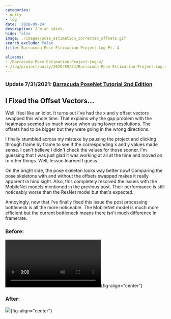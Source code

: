```yaml
---
categories:
- unity
- log
date: '2020-09-24'
description: I'm an idiot.
hide: false
image: ./images/pose_estimation_corrected_offsets.gif
search_exclude: false
title: Barracuda Pose Estimation Project Log Pt. 4

aliases:
- /Barracuda-Pose-Estimation-Project-Log-4/
- /log/project/unity/2020/09/24/Barracuda-Pose-Estimation-Project-Log-4
---
```


### Update 7/31/2021: [Barracuda PoseNet Tutorial 2nd Edition](../../barracuda-posenet-tutorial-v2/part-1/)

## I Fixed the Offset Vectors...

Well I feel like an idiot. It turns out I've had the x and y offset vectors swapped this whole time. That explains why the gap problem with the heatmaps seemed so much worse when using lower resolutions. The offsets had to be bigger but they were going in the wrong directions. 

I finally stumbled across my mistake by pausing the project and clicking through frame by frame to see if the corresponding x and y values made sense. I can't believe I didn't check the values for those sooner. I'm guessing that I was just glad it was working at all at the time and moved on to other things. Well, lesson learned I guess. 

On the bright side, the pose skeleton looks way better now! Comparing the pose skeletons with and without the offsets swapped makes it really apparent in hind sight. Also, this completely resolved the issues with the MobileNet models mentioned in the previous post. Their performance is still noticeably worse than the ResNet model but that's expected. 

Annoyingly, now that I've finally fixed this issue the post processing bottleneck is all the more noticeable. The MobileNet model is much more efficient but the current bottleneck means there isn't much difference in framerate.



### Before:
![](./videos/pose_estimation_swapped_offsets.mp4){fig-align="center"}


### After:

![](./images/pose_estimation_corrected_offsets.gif){fig-align="center"}






